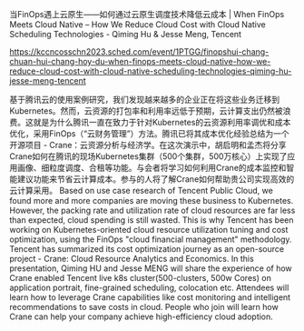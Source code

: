 当FinOps遇上云原生——如何通过云原生调度技术降低云成本 | When FinOps Meets Cloud Native – How We Reduce Cloud Cost with Cloud Native Scheduling Technologies - Qiming Hu & Jesse Meng, Tencent

https://kccncosschn2023.sched.com/event/1PTGG/finopshui-chang-chuan-hui-chang-hoy-du-when-finops-meets-cloud-native-how-we-reduce-cloud-cost-with-cloud-native-scheduling-technologies-qiming-hu-jesse-meng-tencent

基于腾讯云的使用案例研究，我们发现越来越多的企业正在将这些业务迁移到Kubernetes。然而，云资源的打包率和利用率远低于预期，云计算支出仍然被浪费。这就是为什么腾讯一直在致力于针对Kubernetes的云资源利用率调优和成本优化，采用FinOps（“云财务管理”）方法。腾讯已将其成本优化经验总结为一个开源项目 - Crane：云资源分析与经济学。在这次演示中，胡启明和孟杰将分享Crane如何在腾讯的现场Kubernetes集群（500个集群，500万核心）上实现了应用画像、细粒度调度、合租等功能。与会者将学习如何利用Crane的成本监控和智能建议功能来节省云计算成本。参与的人将了解Crane如何帮助贵公司实现高效的云计算采用。 
Based on use case research of Tencent Public Cloud, we found more and more companies are moving these business to Kubernetes. However, the packing rate and utilization rate of cloud resources are far less than expected, cloud spending is still wasted. This is why Tencent has been working on Kubernetes-oriented cloud resource utilization tuning and cost optimization, using the FinOps "cloud financial management" methodology. Tencent has summarized its cost optimization journey as an open-source project - Crane: Cloud Resource Analytics and Economics. In this presentation, Qiming HU and Jesse MENG will share the experience of how Crane enabled Tencent live k8s cluster(500-clusters, 500w Cores) on application portrait, fine-grained scheduling, colocation etc. Attendees will learn how to leverage Crane capabilities like cost monitoring and intelligent recommendations to save costs in cloud. People who join will learn how Crane can help your company achieve high-efficiency cloud adoption.